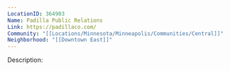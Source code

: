 ```yaml
---
LocationID: 364903
Name: Padilla Public Relations
Link: https://padillaco.com/
Community: "[[Locations/Minnesota/Minneapolis/Communities/Central]]"
Neighborhood: "[[Downtown East]]"
---
```


Description:
